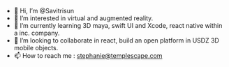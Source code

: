 - 👋 Hi, I’m @Savitrisun
- 👀 I’m interested in virtual and augmented reality.
- 🌱 I’m currently learning 3D maya, swift UI and Xcode, react native within a inc. company.
- 💞️ I’m looking to collaborate in react, build an open platform in USDZ 3D mobile objects.
- 📫 How to reach me : stephanie@templescape.com

<!---
Savitrisun/Savitrisun is a ✨ special ✨ repository because its `README.md` (this file) appears on your GitHub profile.
You can click the Preview link to take a look at your changes.
--->

